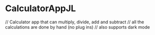 # CalculatorAppJL
// Calculator app that can multiply, divide, add and subtract 
// all the calculations are done by hand (no plug ins)
// also supports dark mode
